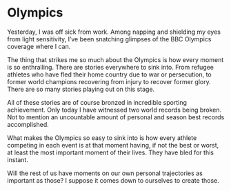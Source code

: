 # Olympics

Yesterday, I was off sick from work. Among napping and shielding my eyes from light sensitivity, I’ve been snatching glimpses of the BBC Olympics coverage where I can.

The thing that strikes me so much about the Olympics is how every moment is so enthralling. There are stories everywhere to sink into. From refugee athletes who have fled their home country due to war or persecution, to former world champions recovering from injury to recover former glory. There are so many stories playing out on this stage. 

All of these stories are of course bronzed in incredible sporting achievement. Only today I have witnessed two world records being broken. Not to mention an uncountable amount of personal and season best records accomplished.

What makes the Olympics so easy to sink into is how every athlete competing in each event is at that moment having, if not the best or worst, at least the most important moment of their lives. They have bled for this instant.

Will the rest of us have moments on our own personal trajectories as important as those? I suppose it comes down to ourselves to create those.